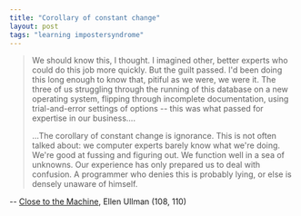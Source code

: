 ```yaml
---
title: "Corollary of constant change"
layout: post
tags: "learning impostersyndrome"
---
```


> We should know this, I thought. I imagined other, better experts who could do
> this job more quickly. But the guilt passed. I'd been doing this long enough
> to know that, pitiful as we were, we were it. The three of us struggling
> through the running of this database on a new operating system, flipping
> through incomplete documentation, using trial-and-error settings of options
> -- this was what passed for expertise in our business....
>
> ...The corollary of constant change is ignorance. This is not often talked
> about: we computer experts barely know what we're doing. We're good at
> fussing and figuring out. We function well in a sea of unknowns. Our
> experience has only prepared us to deal with confusion. A programmer who
> denies this is probably lying, or else is densely unaware of himself.

-- [Close to the Machine](http://www.amazon.com/Close-Machine-Technophilia-its-Discontents-ebook/dp/B007FU83DY/), Ellen Ullman (108, 110)
